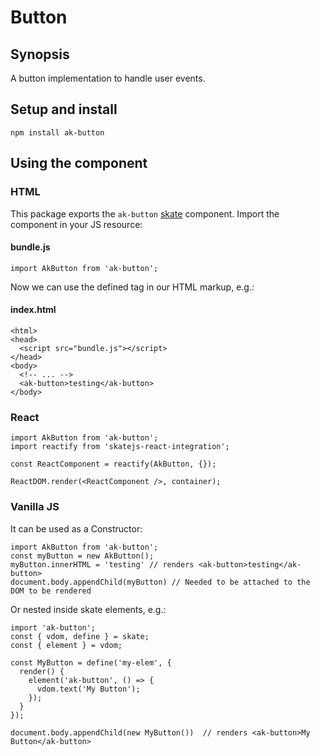# Button

## Synopsis

A button implementation to handle user events.

## Setup and install

```
npm install ak-button
```

## Using the component

### HTML
This package exports the `ak-button` [skate](https://github.com/skatejs/skatejs) component.
Import the component in your JS resource:

#### bundle.js

```
import AkButton from 'ak-button';
```

Now we can use the defined tag in our HTML markup, e.g.:

#### index.html

```
<html>
<head>
  <script src="bundle.js"></script>
</head>
<body>
  <!-- ... -->
  <ak-button>testing</ak-button>
</body>
```

### React

```
import AkButton from 'ak-button';
import reactify from 'skatejs-react-integration';

const ReactComponent = reactify(AkButton, {});

ReactDOM.render(<ReactComponent />, container);
```

### Vanilla JS
It can be used as a Constructor:

```
import AkButton from 'ak-button';
const myButton = new AkButton();
myButton.innerHTML = 'testing' // renders <ak-button>testing</ak-button>
document.body.appendChild(myButton) // Needed to be attached to the DOM to be rendered
```

Or nested inside skate elements, e.g.:

```
import 'ak-button';
const { vdom, define } = skate;
const { element } = vdom;

const MyButton = define('my-elem', {
  render() {
    element('ak-button', () => {
      vdom.text('My Button');
    });
  }
});

document.body.appendChild(new MyButton())  // renders <ak-button>My Button</ak-button>
```
